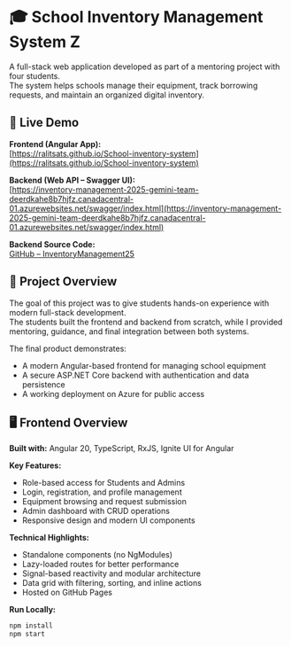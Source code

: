 # 🎓 School Inventory Management System Z

A full-stack web application developed as part of a mentoring project with four students.  
The system helps schools manage their equipment, track borrowing requests, and maintain an organized digital inventory.


## 🚀 Live Demo

**Frontend (Angular App):**  
[https://ralitsats.github.io/School-inventory-system](https://ralitsats.github.io/School-inventory-system)

**Backend (Web API – Swagger UI):**  
[https://inventory-management-2025-gemini-team-deerdkahe8b7hjfz.canadacentral-01.azurewebsites.net/swagger/index.html](https://inventory-management-2025-gemini-team-deerdkahe8b7hjfz.canadacentral-01.azurewebsites.net/swagger/index.html)

**Backend Source Code:**  
[GitHub – InventoryManagement25](https://github.com/zdrawku/InventoryManagement25)


## 🧭 Project Overview

The goal of this project was to give students hands-on experience with modern full-stack development.  
The students built the frontend and backend from scratch, while I provided mentoring, guidance, and final integration between both systems.

The final product demonstrates:
- A modern Angular-based frontend for managing school equipment
- A secure ASP.NET Core backend with authentication and data persistence
- A working deployment on Azure for public access


## 🖥️ Frontend Overview

**Built with:** Angular 20, TypeScript, RxJS, Ignite UI for Angular

**Key Features:**
- Role-based access for Students and Admins
- Login, registration, and profile management
- Equipment browsing and request submission
- Admin dashboard with CRUD operations
- Responsive design and modern UI components

**Technical Highlights:**
- Standalone components (no NgModules)
- Lazy-loaded routes for better performance
- Signal-based reactivity and modular architecture
- Data grid with filtering, sorting, and inline actions
- Hosted on GitHub Pages

**Run Locally:**
```bash
npm install
npm start
